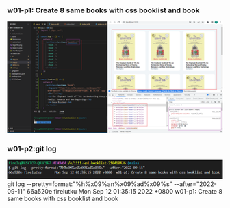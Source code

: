 ### w01-p1: Create 8 same books with css booklist and book

![p1.png](p1.png)

### w01-p2:git log 
![log.png](log.png)
git log --pretty=format:"%h%x09%an%x09%ad%x09%s" --after="2022-09-11"
66a520e firelutku       Mon Sep 12 01:35:15 2022 +0800  w01-p1: Create 8 same books with css booklist and book